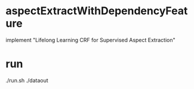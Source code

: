# aspectExtractWithDependencyFeature
implement "Lifelong Learning CRF for Supervised Aspect Extraction"

# run
./run.sh ./dataout
